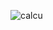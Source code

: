 
![calcu](https://github.com/Bishozit/Calculator-BMI/assets/110930138/0b4300f9-0be4-4c83-9cb6-382859f292e0)
